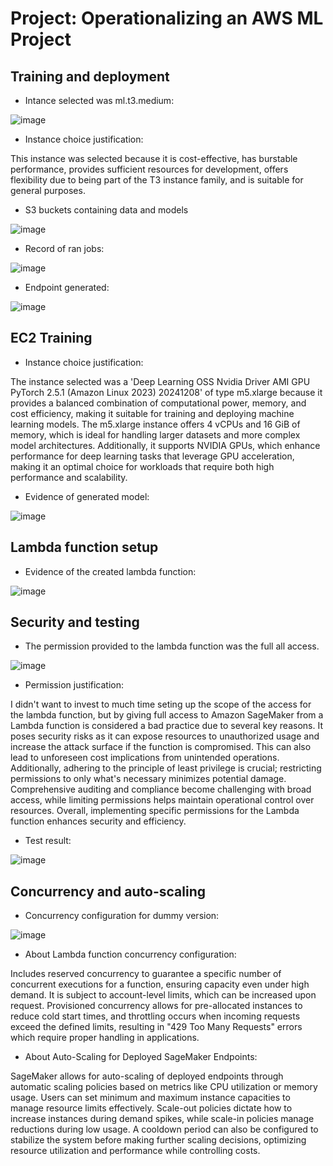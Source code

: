 # Project: Operationalizing an AWS ML Project



## Training and deployment

- Intance selected was ml.t3.medium:

![image](screenshots\1-notebook-instance.png)

- Instance choice justification:

This instance was selected because it is cost-effective, has burstable performance, provides sufficient resources for development, offers flexibility due to being part of the T3 instance family, and is suitable for general purposes.

- S3 buckets containing data and models

![image](screenshots\2-s3.png)

- Record of ran jobs:

![image](screenshots\3-training-jobs.png)

- Endpoint generated:

![image](screenshots\4-endpoint.png)

## EC2 Training

- Instance choice justification:

The instance selected was a 'Deep Learning OSS Nvidia Driver AMI GPU PyTorch 2.5.1 (Amazon Linux 2023) 20241208' of type m5.xlarge because it provides a balanced combination of computational power, memory, and cost efficiency, making it suitable for training and deploying machine learning models. The m5.xlarge instance offers 4 vCPUs and 16 GiB of memory, which is ideal for handling larger datasets and more complex model architectures. Additionally, it supports NVIDIA GPUs, which enhance performance for deep learning tasks that leverage GPU acceleration, making it an optimal choice for workloads that require both high performance and scalability.

- Evidence of generated model:

![image](screenshots\5-ec2-model.png)

## Lambda function setup

- Evidence of the created lambda function:

![image](screenshots\9-lambdaFunction.png)

## Security and testing

- The permission provided to the lambda function was the full all access. 

![image](screenshots\6-lambdaPermissions.png)

- Permission justification:

I didn't want to invest to much time seting up the scope of the access for the lambda function, but by giving full access to Amazon SageMaker from a Lambda function is considered a bad practice due to several key reasons. It poses security risks as it can expose resources to unauthorized usage and increase the attack surface if the function is compromised. This can also lead to unforeseen cost implications from unintended operations. Additionally, adhering to the principle of least privilege is crucial; restricting permissions to only what's necessary minimizes potential damage. Comprehensive auditing and compliance become challenging with broad access, while limiting permissions helps maintain operational control over resources. Overall, implementing specific permissions for the Lambda function enhances security and efficiency.

- Test result:

![image](screenshots\7-test.png)

## Concurrency and auto-scaling

- Concurrency configuration for dummy version:

![image](screenshots\8-Concurrency.png)

- About Lambda function concurrency configuration:
 
Includes reserved concurrency to guarantee a specific number of concurrent executions for a function, ensuring capacity even under high demand. It is subject to account-level limits, which can be increased upon request. Provisioned concurrency allows for pre-allocated instances to reduce cold start times, and throttling occurs when incoming requests exceed the defined limits, resulting in "429 Too Many Requests" errors which require proper handling in applications.

- About Auto-Scaling for Deployed SageMaker Endpoints:

SageMaker allows for auto-scaling of deployed endpoints through automatic scaling policies based on metrics like CPU utilization or memory usage. Users can set minimum and maximum instance capacities to manage resource limits effectively. Scale-out policies dictate how to increase instances during demand spikes, while scale-in policies manage reductions during low usage. A cooldown period can also be configured to stabilize the system before making further scaling decisions, optimizing resource utilization and performance while controlling costs.